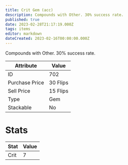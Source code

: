 ```yaml
---
title: Crit Gem (acc)
description: Compounds with Other. 30% success rate.
published: true
date: 2023-02-28T21:17:19.000Z
tags: items
editor: markdown
dateCreated: 2023-02-16T00:00:00.000Z
---
```


Compounds with Other. 30% success rate.

|Attribute|Value|
|-|-|
|ID|702|
|Purchase Price|30 Flips|
|Sell Price|15 Flips|
|Type|Gem|
|Stackable|No|

# Stats
|Stat|Value|
|-|-|
|Crit|7|
